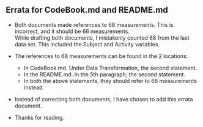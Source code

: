 ## Errata for CodeBook.md and README.md

* Both documents made references to 68 measurements. This is incorrect, and it should be 66 measurements.  
  While drafting both documents, I mistakenly counted 68 from the last data set. This included the Subject and Activity    variables.
  
* The references to 68 measurements can be found in the 2 locations:
  - In CodeBook.md. Under Data Transformation, the second statement.
  - In the README.md. In the 5th paragraph, the second statement.
  - In both the above statements, they should refer to 66 measurements instead.

* Instead of correcting both documents, I have chosen to add this errata document.

* Thanks for reading.

